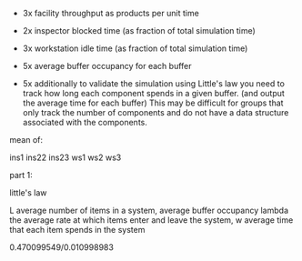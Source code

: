 -   3x facility throughput as products per unit time

-   2x inspector blocked time (as fraction of total simulation time)

-   3x workstation idle time (as fraction of total simulation time)

-   5x average buffer occupancy for each buffer

-   5x additionally to validate the simulation using Little's law you need to track how long each component spends in a given buffer. (and output the average time for each buffer) This may be difficult for groups that only track the number of components and do not have a data structure associated with the components.

mean of:

ins1
ins22
ins23
ws1
ws2
ws3

part 1:

little's law

L           average number of items in a system, average buffer occupancy
lambda      the average rate at which items enter and leave the system, 
w           average time that each item spends in the system


0.470099549/0.010998983

